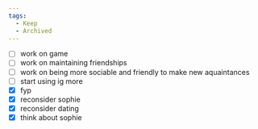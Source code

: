 ```yaml
---
tags:
  - Keep
  - Archived
---
```



- [ ] work on game
- [ ] work on maintaining friendships
- [ ] work on being more sociable and friendly to make new aquaintances
- [ ] start using ig more
- [X] fyp
- [X] reconsider sophie
- [X] reconsider dating
- [X] think about sophie